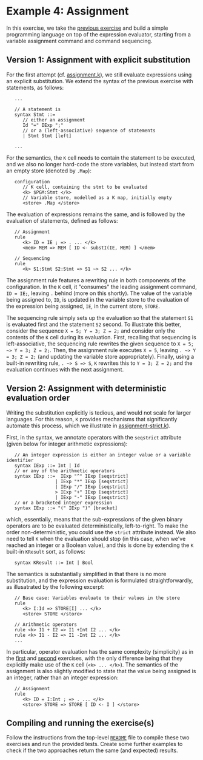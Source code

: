 # Example 4: Assignment

In this exercise, we take the [previous exercise](../03-subst/README.md) and build a simple programming language on top of the expression evaluator, starting from a variable assignment command and command sequencing. 

## Version 1: Assignment with explicit substitution

For the first attempt (cf. [assignment.k](assignment.k)), we still evaluate expressions using an explicit substitution. We extend the syntax of the previous exercise with statements, as follows:

```k
   ...

   // A statement is
   syntax Stmt ::=  
      // either an assignment
      Id "=" IExp ";"
      // or a (left-associative) sequence of statements 
      | Stmt Stmt [left]

   ...
```

For the semantics, the `K` cell needs to contain the statement to be executed, and we also no longer hard-code the store variables, but instead start from an empty store (denoted by `.Map`):

```k
   configuration
      // K cell, containing the stmt to be evaluated
      <k> $PGM:Stmt </k>
      // Variable store, modelled as a K map, initially empty
      <store> .Map </store>
```

The evaluation of expressions remains the same, and is followed by the evaluation of statements, defined as follows:

```k
   // Assignment
   rule 
      <k> ID = IE ; => . ... </k>
      <mem> MEM => MEM [ ID <- substI(IE, MEM) ] </mem>

   // Sequencing
   rule 
      <k> S1:Stmt S2:Stmt => S1 ~> S2 ... </k>
```

The assignment rule features a rewriting rule in both components of the configuration. In the `K` cell, it "consumes" the leading assignment command, `ID = IE;`, leaving `.` behind (more on this shortly). The value of the variable being assigned to, `ID`, is updated in the variable store to the evaluation of the expression being assigned, `IE`, in the current store, `STORE`.

The sequencing rule simply sets up the evaluation so that the statement `S1` is evaluated first and the statement `S2` second. To illustrate this better, consider the sequence `X = 5; Y = 3; Z = 2;` and consider only the contents of the `K` cell during its evaluation. First, recalling that sequencing is left-associative, the sequencing rule rewrites the given sequence to `X = 5; ~> Y = 3; Z = 2;`. Then, the assignment rule executes `X = 5`, leaving `. ~> Y = 3; Z = 2;` (and updating the variable store appropriately). Finally, using a built-in rewriting rule, `. ~> S => S`, `K` rewrites this to `Y = 3; Z = 2;` and the evaluation continues with the next assignment.

## Version 2: Assignment with deterministic evaluation order

Writing the substitution explicitly is tedious, and would not scale for larger languages. For this reason, `K` provides mechanisms that significantly automate this process, which we illustrate in [assignment-strict.k](assignment-strict.k)). 

First, in the syntax, we annotate operators with the `seqstrict` attribute (given below for integer arithmetic expressions):

```k
   // An integer expression is either an integer value or a variable identifier
   syntax IExp ::= Int | Id 
   // or any of the arithmetic operators
   syntax IExp ::=  IExp "^" IExp [seqstrict]
                  | IExp "*" IExp [seqstrict]
                  | IExp "/" IExp [seqstrict]
                  > IExp "+" IExp [seqstrict]
                  | IExp "-" IExp [seqstrict]
   // or a bracketed integer expression
   syntax IExp ::= "(" IExp ")" [bracket]
```

which, essentially, means that the sub-expressions of the given binary operators are to be evaluated deterministically, left-to-right. To make the order non-deterministic, you could use the `strict` attribute instead. We also need to tell `K` when the evaluation should stop (in this case, when we've reached an integer or a Boolean value), and this is done by extending the `K` built-in `KResult` sort, as follows:

```k
   syntax KResult ::= Int | Bool
```

The semantics is substantially simplified in that there is no more substitution, and the expression evaluation is formulated straightforwardly, as illusatrated by the following excerpt:

```k
   // Base case: Variables evaluate to their values in the store
   rule 
      <k> I:Id => STORE[I] ... </k>
      <store> STORE </store>

   // Arithmetic operators 
   rule <k> I1 + I2 => I1 +Int I2 ... </k>
   rule <k> I1 - I2 => I1 -Int I2 ... </k>
   ...
```

In particular, operator evaluation has the same complexity (simplicity) as in the [first](../01-calc/README.md) and [second](../02-calc-bool/README.md) exercises, with the only difference being that they explicitly make use of the `K` cell (`<k> ... </k>`). The semantics of the assignment is also slightly modified to state that the value being assigned is an integer, rather than an integer expression:

```k
   // Assignment
   rule 
      <k> ID = I:Int ; => . ... </k>
      <store> STORE => STORE [ ID <- I ] </store>
```

## Compiling and running the exercise(s)

Follow the instructions from the top-level [`README`](../README.md) file to compile these two exercises and run the provided tests. Create some further examples to check if the two approaches return the same (and expected) results. 